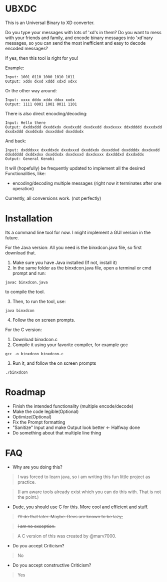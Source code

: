 # UBXDC
This is an Universal Binary to XD converter.

Do you type your messages with lots of 'xd's in them?
Do you want to mess with your friends and family, and encode binary messages into 'xd'nary messages,
so you can send the most inefficient and easy to decode encoded messages?

If yes, then this tool is right for you!

Example:
```
Input: 1001 0110 1000 1010 1011
Output: xddx dxxd xddd xdxd xdxx
```
Or the other way around:
```
Input: xxxx dddx xddx ddxx xxdx
Output: 1111 0001 1001 0011 1101
```
There is also direct encoding/decoding:
```
Input: Hello there
Output: dxddxddd dxxddxdx dxxdxxdd dxxdxxdd dxxdxxxx ddxddddd dxxxdxdd dxxdxddd dxxddxdx dxxxddxd dxxddxdx
```
And back:
```
Input: dxdddxxx dxxddxdx dxxdxxxd dxxddxdx dxxxddxd dxxddddx dxxdxxdd ddxddddd dxddxdxx dxxddxdx dxxdxxxd dxxdxxxx dxxdddxd dxxdxddx
Output: General Kenobi
```

It will (hopefully) be frequently updated to implement all the desired Functionalities, like:
- encoding/decoding multiple messages (right now it terminates after one operation)

Currently, all conversions work. (not perfectly)

# Installation
Its a command line tool for now. I might implement a GUI version in the future.

For the Java version:
All you need is the binxdcon.java file, so first download that.
1. Make sure you have Java installed (If not, install it)
2. In the same folder as the binxdcon.java file, open a terminal or cmd prompt and run:
```
javac binxdcon.java
```
to compile the tool.

3. Then, to run the tool, use:
```
java binxdcon
```
4. Follow the on screen prompts.

For the C version:
1. Download binxdcon.c
2. Compile it using your favorite compiler, for example gcc
```
gcc -o binxdcon binxdcon.c
```
3. Run it, and follow the on screen prompts
```
./binxdcon
```


# Roadmap
- Finish the intended functionality (multiple encode/decode)
- Make the code legible(Optional)
- Optimize(Optional)
- Fix the Prompt formatting
- "Sanitize" Input and make Output look better <- Halfway done
- Do something about that multiple line thing

# FAQ

- Why are you doing this?

> I was forced to learn java, so i am writing this fun little project as practice.

> (I am aware tools already exist which you can do this with. That is not the point.)

- Dude, you should use C for this. More cool and efficient and stuff.

> ~~I'll do that later. Maybe. Devs are known to be lazy;~~

> ~~I am no exception.~~

> A C version of this was created by @marv7000.

- Do you accept Criticism?

> No

- Do you accept constructive Criticism?

> Yes


